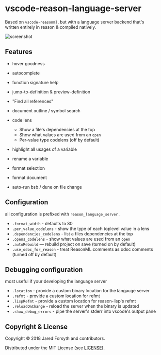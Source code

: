 # vscode-reason-language-server

Based on `vscode-reasonml`, but with a language server backend that's written entirely in reason & compiled natively.

![screenshot](https://github.com/jaredly/reason-language-server/raw/master/editor-extensions/vscode/screenshot.png)

## Features

- hover goodness
- autocomplete
- function signature help
- jump-to-definition & preview-definition
- "Find all references"
- document outline / symbol search
- code lens

  - Show a file's dependencies at the top
  - Show what values are used from an `open`
  - Per-value type codelens (off by default)

- highlight all usages of a variable
- rename a variable
- format selection
- format document
- auto-run bsb / dune on file change

## Configuration
all configuration is prefixed with `reason_language_server.`

- `.format_width` - defaults to 80
- `.per_value_codelens` - show the type of each toplevel value in a lens
- `.dependencies_codelens` - list a files dependencies at the top
- `.opens_codelens` - show what values are used from an `open`
- `.autoRebuild` — rebuild project on save (turned on by default)
- `.use_odoc_for_reason` - treat ReasonML comments as odoc comments (turned off by default) 

## Debugging configuration
most useful if your developing the language server

- `.location` - provide a custom binary location for the langauge server
- `.refmt` - provide a custom location for refmt
- `.lispRefmt` - provide a custom location for reason-lisp's refmt
- `.reloadOnChange` - reload the server when the binary is updated
- `.show_debug_errors` - pipe the server's stderr into vscode's output pane

## Copyright & License

Copyright © 2018 Jared Forsyth and contributors.

Distributed under the MIT License (see [LICENSE](./LICENSE)).
